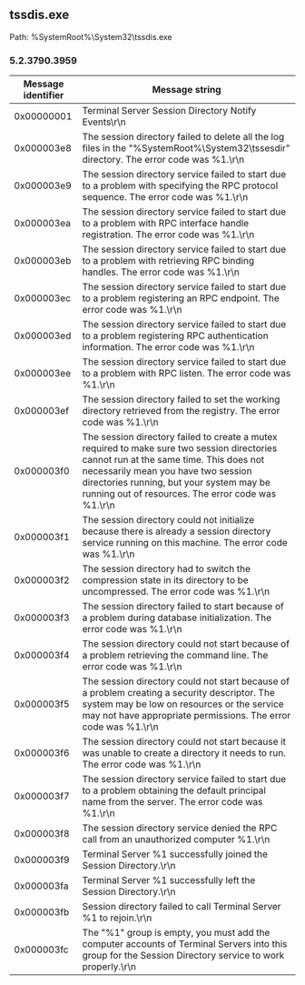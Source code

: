 ## tssdis.exe

Path: %SystemRoot%\System32\tssdis.exe

### 5.2.3790.3959

Message identifier | Message string
--- | ---
0x00000001 | Terminal Server Session Directory Notify Events\r\n
0x000003e8 | The session directory failed to delete all the log files in the "%SystemRoot%\System32\tssesdir\" directory.  The error code was %1.\r\n
0x000003e9 | The session directory service failed to start due to a problem with specifying the RPC protocol sequence.  The error code was %1.\r\n
0x000003ea | The session directory service failed to start due to a problem with RPC interface handle registration.  The error code was %1.\r\n
0x000003eb | The session directory service failed to start due to a problem with retrieving RPC binding handles.  The error code was %1.\r\n
0x000003ec | The session directory service failed to start due to a problem registering an RPC endpoint.  The error code was %1.\r\n
0x000003ed | The session directory service failed to start due to a problem registering RPC authentication information.  The error code was %1.\r\n
0x000003ee | The session directory service failed to start due to a problem with RPC listen.  The error code was %1.\r\n
0x000003ef | The session directory failed to set the working directory retrieved from the registry.  The error code was %1.\r\n
0x000003f0 | The session directory failed to create a mutex required to make sure two session directories cannot run at the same time.  This does not necessarily mean you have two session directories running, but your system may be running out of resources.  The error code was %1.\r\n
0x000003f1 | The session directory could not initialize because there is already a session directory service running on this machine.  The error code was %1.\r\n
0x000003f2 | The session directory had to switch the compression state in its directory to be uncompressed.  The error code was %1.\r\n
0x000003f3 | The session directory failed to start because of a problem during database initialization.  The error code was %1.\r\n
0x000003f4 | The session directory could not start because of a problem retrieving the command line.  The error code was %1.\r\n
0x000003f5 | The session directory could not start because of a problem creating a security descriptor.  The system may be low on resources or the service may not have appropriate permissions.  The error code was %1.\r\n
0x000003f6 | The session directory could not start because it was unable to create a directory it needs to run.  The error code was %1.\r\n
0x000003f7 | The session directory service failed to start due to a problem obtaining the default principal name from the server.  The error code was %1.\r\n
0x000003f8 | The session directory service denied the RPC call from an unauthorized computer %1.\r\n
0x000003f9 | Terminal Server %1 successfully joined the Session Directory.\r\n
0x000003fa | Terminal Server %1 successfully left the Session Directory.\r\n
0x000003fb | Session directory failed to call Terminal Server %1 to rejoin.\r\n
0x000003fc | The "%1" group is empty, you must add the computer accounts of Terminal Servers into this group for the Session Directory service to work properly.\r\n
